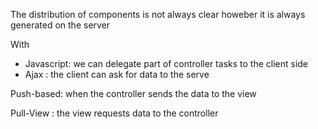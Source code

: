 The distribution of components is not always clear howeber it is always generated on the server 

With 
- Javascript:  we can delegate part of controller tasks to the client side 
- Ajax : the client can ask for data to the serve


Push-based: when the controller sends the data to the view

Pull-View  : the view requests data to the controller 


